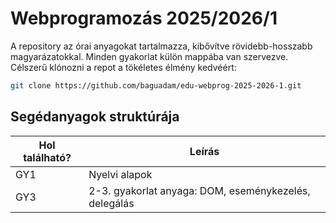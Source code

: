 # Webprogramozás 2025/2026/1

A repository az órai anyagokat tartalmazza, kibővítve rövidebb-hosszabb magyarázatokkal. Minden gyakorlat külön mappába van szervezve. Célszerű klónozni a repot a tökéletes élmény kedvéért:

```sh
git clone https://github.com/baguadam/edu-webprog-2025-2026-1.git
```

## Segédanyagok struktúrája

| Hol található? | Leírás                                                |
| -------------- | ----------------------------------------------------- |
| GY1            | Nyelvi alapok                                         |
| GY3            | 2-3. gyakorlat anyaga: DOM, eseménykezelés, delegálás |
